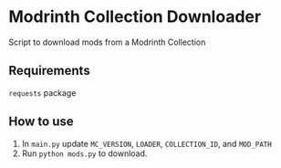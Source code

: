 # Modrinth Collection Downloader

Script to download mods from a Modrinth Collection

## Requirements

`requests` package

## How to use

1. In `main.py` update `MC_VERSION`, `LOADER`, `COLLECTION_ID`, and `MOD_PATH`
2. Run `python mods.py` to download.
